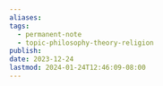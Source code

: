 ```yaml
---
aliases: 
tags:
  - permanent-note
  - topic-philosophy-theory-religion
publish: 
date: 2023-12-24
lastmod: 2024-01-24T12:46:09-08:00
---
```

